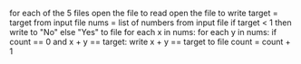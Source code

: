 for each of the 5 files
    open the file to read
    open the file to write
    target = target from input file
    nums = list of numbers from input file
    if target < 1 then write to "No" else "Yes" to file
    for each x in nums:
        for each y in nums:
            if count == 0 and x + y == target:
                write x + y == target to file
                count = count + 1

